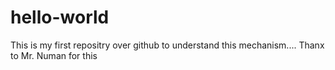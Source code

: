 # hello-world
This is my first repositry over github to understand this mechanism.... Thanx to Mr. Numan for this
